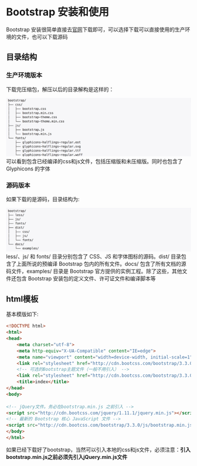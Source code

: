 # Bootstrap 安装和使用
Bootstrap 安装很简单直接去[官网](http://www.bootcss.com)下载即可，可以选择下载可以直接使用的生产环境的文件，也可以下载源码

## 目录结构

### 生产环境版本
下载完压缩包，解压以后的目录解构是这样的：

![](./img/0001.png)
可以看到包含已经编译的css和js文件，包括压缩版和未压缩版。同时也包含了 Glyphicons 的字体

### 源码版本
如果下载的是源码，目录结构为:

![](./img/0002.png)
less/、js/ 和 fonts/ 目录分别包含了 CSS、JS 和字体图标的源码。dist/ 目录包含了上面所说的预编译 Bootstrap 包内的所有文件。docs/ 包含了所有文档的源码文件，examples/ 目录是 Bootstrap 官方提供的实例工程。除了这些，其他文件还包含 Bootstrap 安装包的定义文件、许可证文件和编译脚本等

## html模板
基本模版如下:
```html
<!DOCTYPE html>
<html>
<head>
	<meta charset="utf-8">
    <meta http-equiv="X-UA-Compatible" content="IE=edge">
    <meta name="viewport" content="width=device-width, initial-scale=1">
	<link rel="stylesheet" href="http://cdn.bootcss.com/bootstrap/3.3.0/css/bootstrap.min.css">
	<!-- 可选的Bootstrap主题文件（一般不用引入） -->
	<link rel="stylesheet" href="http://cdn.bootcss.com/bootstrap/3.3.0/css/bootstrap-theme.min.css">
	<title>index</title>
</head>
<body>

<!-- jQuery文件。务必在bootstrap.min.js 之前引入 -->
<script src="http://cdn.bootcss.com/jquery/1.11.1/jquery.min.js"></script>
<!-- 最新的 Bootstrap 核心 JavaScript 文件 -->
<script src="http://cdn.bootcss.com/bootstrap/3.3.0/js/bootstrap.min.js"></script>
</body>
</html>
```
如果已经下载好了bootstrap，当然可以引入本地的css和js文件，必须注意：**引入bootstrap.min.js之前必须先引入jQuery.min.js文件**
